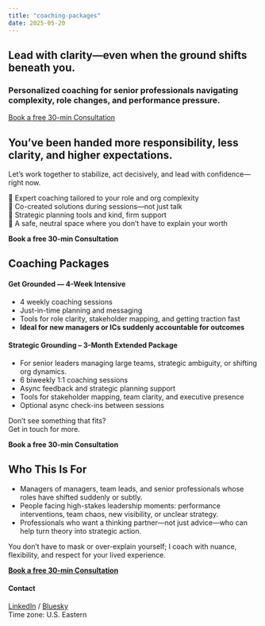 ```yaml
---
title: "coaching-packages"
date: 2025-05-20
---
```


  
## **Lead with clarity—even when the ground shifts beneath you.**

### Personalized coaching for senior professionals navigating complexity, role changes, and performance pressure.

[Book a free 30-min Consultation](https://zcal.co/tobey)

## You’ve been handed more responsibility, less clarity, and higher expectations.

Let’s work together to stabilize, act decisively, and lead with confidence—right now.  
  
🌈 Expert coaching tailored to your role and org complexity  
🌈 Co-created solutions during sessions—not just talk  
🌈 Strategic planning tools and kind, firm support  
🌈 A safe, neutral space where you don’t have to explain your worth

**Book a free 30-min Consultation**

## Coaching Packages

#### **Get Grounded — 4-Week Intensive**

- 4 weekly coaching sessions
- Just-in-time planning and messaging
- Tools for role clarity, stakeholder mapping, and getting traction fast
- **Ideal for new managers or ICs suddenly accountable for outcomes**

#### **Strategic Grounding – 3-Month Extended Package**

- For senior leaders managing large teams, strategic ambiguity, or shifting org dynamics.
- 6 biweekly 1:1 coaching sessions
- Async feedback and strategic planning support
- Tools for stakeholder mapping, team clarity, and executive presence
- Optional async check-ins between sessions

Don’t see something that fits?  
Get in touch for more.

**Book a free 30-min Consultation**

## Who This Is For

- Managers of managers, team leads, and senior professionals whose roles have shifted suddenly or subtly.
- People facing high-stakes leadership moments: performance interventions, team chaos, new visibility, or unclear strategy.
- Professionals who want a thinking partner—not just advice—who can help turn theory into strategic action.

You don’t have to mask or over-explain yourself; I coach with nuance, flexibility, and respect for your lived experience.

[**Book a free 30-min Consultation**](https://zcal.co/tobey)

#### Contact

[LinkedIn](https://www.linkedin.com/in/tobeyaumann) / [](https://tobeyblaze.wordpress.com/#)[Bluesky](https://bsky.app/profile/tobeyblaze.bsky.social)  
Time zone: U.S. Eastern

